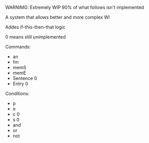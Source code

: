 WARNIMG: Extremely WIP 90% of what follows isn't implemented

A system that allows better and more complex WI

Addes if-this-then-that logic

0 means still unimplemented

Commands:
- an
- fm
- memS
- memE
- Sentence 0
- Entry 0

Conditions:
- p
- e
- c 0
- s 0
- and
- or
- not
